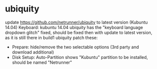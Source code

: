 ubiquity
========
update https://github.com/netrunner/ubiquity to latest version (Kubuntu 14.04)
Keyboard: kubuntu 14.04 ubiquity has the "keyboard language dropdown glitch" fixed, should be fixed then with update to latest version, as it is still there in build1 ubiquity
patch these:
* Prepare: hide/remove the two selectable options (3rd party and download additional)
* Disk Setup: Auto-Partition shows "Kubuntu" partition to be installed, should be named "Netrunner" 
